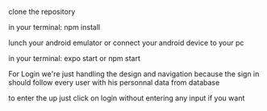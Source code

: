 clone the repository

in your terminal: npm install

lunch your android emulator or connect your android device to your pc

in your terminal: expo start or npm start

For Login we're just handling the design and navigation
because the sign in should follow every user with his personnal data from database

to enter the up just click on login without entering any input if you want
